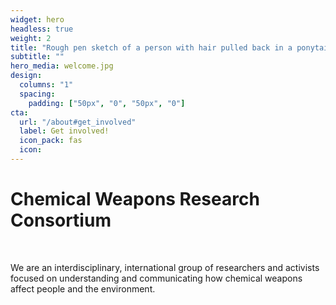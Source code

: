 ```yaml
---
widget: hero  
headless: true  
weight: 2  
title: "Rough pen sketch of a person with hair pulled back in a ponytail in goggles and a lab coat holding a chemical grenade, with one hand on the side/bottom and one hand on the fuse top."
subtitle: ""
hero_media: welcome.jpg
design:
  columns: "1"
  spacing:
    padding: ["50px", "0", "50px", "0"]
cta:
  url: "/about#get_involved"
  label: Get involved!
  icon_pack: fas
  icon: 
---
```


# Chemical Weapons Research Consortium

<br>

We are an interdisciplinary, international group of researchers and activists focused on understanding and communicating how chemical weapons affect people and the environment. 

<br>



